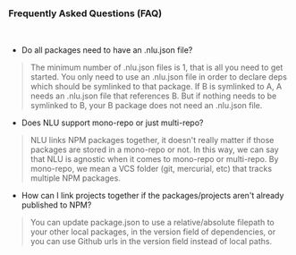 
### Frequently Asked Questions (FAQ)

<br>

* Do all packages need to have an .nlu.json file?

>
> The minimum number of .nlu.json files is 1, that is all you need to get started.
> You only need to use an .nlu.json file in order to declare deps which should be symlinked to that package. If B is symlinked to A, A needs
> an .nlu.json file that references B. But if nothing needs to be symlinked to B, your B package does not need an .nlu.json file.
>


* Does NLU support mono-repo or just multi-repo?

>
> NLU links NPM packages together, it doesn't really matter if those packages are stored in a mono-repo or not.
> In this way, we can say that NLU is agnostic when it comes to mono-repo or multi-repo. By mono-repo, we mean
> a VCS folder (git, mercurial, etc) that tracks multiple NPM packages.
>

* How can I link projects together if the packages/projects aren't already published to NPM?

>
>  You can update package.json to use a relative/absolute filepath to your other local packages, in the version field of dependencies, 
>  or you can use Github urls in the version field instead of local paths.
>
>

